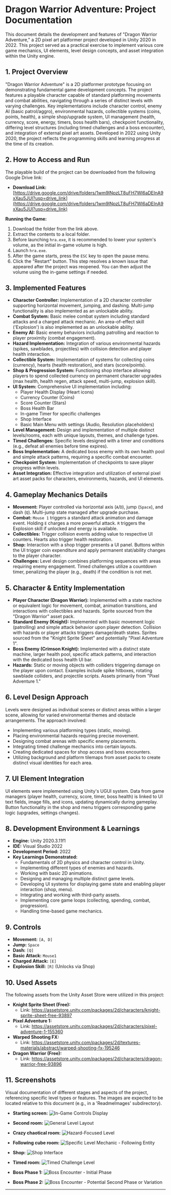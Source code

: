 # Dragon Warrior Adventure: Project Documentation

This document details the development and features of "Dragon Warrior Adventure," a 2D pixel art platformer project developed in Unity 2020 in 2022. This project served as a practical exercise to implement various core game mechanics, UI elements, level design concepts, and asset integration within the Unity engine.

## 1. Project Overview

"Dragon Warrior Adventure" is a 2D platformer prototype focusing on demonstrating fundamental game development concepts. The project features a playable character capable of standard platforming movements and combat abilities, navigating through a series of distinct levels with varying challenges. Key implementations include character control, enemy AI (basic patrol/aggro), environmental hazards, collectible systems (coins, points, health), a simple shop/upgrade system, UI management (health, currency, score, energy, timers, boss health bars), checkpoint functionality, differing level structures (including timed challenges and a boss encounter), and integration of external pixel art assets. Developed in 2022 using Unity 2020, the project reflects the programming skills and learning progress at the time of its creation.

## 2. How to Access and Run

The playable build of the project can be downloaded from the following Google Drive link:

*   **Download Link:** [https://drive.google.com/drive/folders/1wm9INpzLT8uFH7WI6aDEInA9xXau5JUI?usp=drive_link](https://drive.google.com/drive/folders/1wm9INpzLT8uFH7WI6aDEInA9xXau5JUI?usp=drive_link)

**Running the Game:**

1.  Download the folder from the link above.
2.  Extract the contents to a local folder.
3.  Before launching `hra.exe`, it is recommended to lower your system's volume, as the initial in-game volume is high.
4.  Launch `hra.exe`.
5.  After the game starts, press the `ESC` key to open the pause menu.
6.  Click the "Restart" button. This step resolves a known issue that appeared after the project was reopened. You can then adjust the volume using the in-game settings if needed.

## 3. Implemented Features

*   **Character Controller:** Implementation of a 2D character controller supporting horizontal movement, jumping, and dashing. Multi-jump functionality is also implemented as an unlockable ability.
*   **Combat System:** Basic melee combat system including standard attacks and a charged attack mechanic. An area-of-effect skill ('Explosion') is also implemented as an unlockable ability.
*   **Enemy AI:** Basic enemy behaviors including patrolling and reaction to player proximity (combat engagement).
*   **Hazard Implementation:** Integration of various environmental hazards (spikes, sawblades, projectiles) with collision detection and player health interaction.
*   **Collectible System:** Implementation of systems for collecting coins (currency), hearts (health restoration), and stars (score/points).
*   **Shop & Progression System:** Functioning shop interface allowing players to spend collected currency on permanent character upgrades (max health, health regen, attack speed, multi-jump, explosion skill).
*   **UI System:** Comprehensive UI implementation including:
    *   Player Health Display (Heart icons)
    *   Currency Counter (Coins)
    *   Score Counter (Stars)
    *   Boss Health Bar
    *   In-game Timer for specific challenges
    *   Shop Interface
    *   Basic Main Menu with settings (Audio, Resolution placeholders)
*   **Level Management:** Design and implementation of multiple distinct levels/rooms, each with unique layouts, themes, and challenge types.
*   **Timed Challenges:** Specific levels designed with a timer and conditions (e.g., defeat all enemies before time expires).
*   **Boss Implementation:** A dedicated boss enemy with its own health pool and simple attack patterns, requiring a specific combat encounter.
*   **Checkpoint System:** Implementation of checkpoints to save player progress within levels.
*   **Asset Integration:** Effective integration and utilization of external pixel art asset packs for characters, environments, hazards, and UI elements.

## 4. Gameplay Mechanics Details

*   **Movement:** Player controlled via horizontal axis (`A`/`D`), jump (`Space`), and dash (`Q`). Multi-jump state managed after upgrade purchase.
*   **Combat:** `Mouse 1` triggers a standard attack animation and damage event. Holding `E` charges a more powerful attack. `R` triggers the Explosion skill if unlocked and energy is available.
*   **Collectibles:** Trigger collision events adding value to respective UI counters. Hearts also trigger health restoration.
*   **Shop:** Interaction with a shop trigger presents a UI panel. Buttons within the UI trigger coin expenditure and apply permanent stat/ability changes to the player character.
*   **Challenges:** Level design combines platforming sequences with areas requiring enemy engagement. Timed challenges utilize a countdown timer, penalizing the player (e.g., death) if the condition is not met.

## 5. Character & Entity Implementation

*   **Player Character (Dragon Warrior):** Implemented with a state machine or equivalent logic for movement, combat, animation transitions, and interactions with collectibles and hazards. Sprite sourced from the "Dragon Warrior" asset pack.
*   **Standard Enemy (Knight):** Implemented with basic movement logic (patrolling) and simple attack behavior upon player detection. Collision with hazards or player attacks triggers damage/death states. Sprites sourced from the "Knight Sprite Sheet" and potentially "Pixel Adventure 1".
*   **Boss Enemy (Crimson Knight):** Implemented with a distinct state machine, larger health pool, specific attack patterns, and interaction with the dedicated boss health UI bar.
*   **Hazards:** Static or moving objects with colliders triggering damage on the player upon contact. Examples include spike hitboxes, rotating sawblade colliders, and projectile scripts. Assets primarily from "Pixel Adventure 1."

## 6. Level Design Approach

Levels were designed as individual scenes or distinct areas within a larger scene, allowing for varied environmental themes and obstacle arrangements. The approach involved:
*   Implementing various platforming types (static, moving).
*   Placing environmental hazards requiring precise movement.
*   Designing combat arenas with specific enemy placements.
*   Integrating timed challenge mechanics into certain layouts.
*   Creating dedicated spaces for shop access and boss encounters.
*   Utilizing background and platform tilemaps from asset packs to create distinct visual identities for each area.

## 7. UI Element Integration

UI elements were implemented using Unity's UGUI system. Data from game managers (player health, currency, score, timer, boss health) is linked to UI text fields, image fills, and icons, updating dynamically during gameplay. Button functionality in the shop and menu triggers corresponding game logic (upgrades, settings changes).

## 8. Development Environment & Learnings

*   **Engine:** Unity 2020.3.11f1
*   **IDE:** Visual Studio 2022
*   **Development Period:** 2022
*   **Key Learnings Demonstrated:**
    *   Fundamentals of 2D physics and character control in Unity.
    *   Implementing different types of enemies and hazards.
    *   Working with basic 2D animations.
    *   Designing and managing multiple distinct game levels.
    *   Developing UI systems for displaying game state and enabling player interaction (shop, menu).
    *   Integrating and working with third-party assets.
    *   Implementing core game loops (collecting, spending, combat, progression).
    *   Handling time-based game mechanics.

## 9. Controls

*   **Movement:** `[A, D]`
*   **Jump:** `Space`
*   **Dash:** `[Q]`
*   **Basic Attack:** `Mouse1`
*   **Charged Attack:** `[E]`
*   **Explosion Skill:** `[R]` (Unlocks via Shop)

## 10. Used Assets

The following assets from the Unity Asset Store were utilized in this project:

*   **Knight Sprite Sheet (Free):**
    *   Link: https://assetstore.unity.com/packages/2d/characters/knight-sprite-sheet-free-93897
*   **Pixel Adventure 1:**
    *   Link: https://assetstore.unity.com/packages/2d/characters/pixel-adventure-1-155360
*   **Warped Shooting FX:**
    *   Link: https://assetstore.unity.com/packages/2d/textures-materials/abstract/warped-shooting-fx-195246
*   **Dragon Warrior (Free):**
    *   Link: https://assetstore.unity.com/packages/2d/characters/dragon-warrior-free-93896

## 11. Screenshots

Visual documentation of different stages and aspects of the project, referencing specific level types or features. The images are expected to be located relative to this document (e.g., in a 'ReadmeImages' subdirectory).

*   **Starting screen:**
    ![In-Game Controls Display](ReadmeImages/Toturial.png)

*   **Second room:**
    ![General Level Layout](ReadmeImages/showcase1.png)

*   **Crazy chaotical room:**
    ![Hazard-Focused Level](ReadmeImages/crazyLevel.png)

*   **Following cube room:**
    ![Specific Level Mechanic - Following Entity](ReadmeImages/FollowingCube.png)

*   **Shop:**
    ![Shop Interface](ReadmeImages/shop.png)

*   **Timed room:**
    ![Timed Challenge Level](ReadmeImages/timedRoom.png)

*   **Boss Phase 1:**
    ![Boss Encounter - Initial Phase](ReadmeImages/BossPhase1.png)

*   **Boss Phase 2:**
    ![Boss Encounter - Potential Second Phase or Variation](ReadmeImages/BossPhase2.png)

---